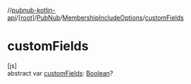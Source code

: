 //[pubnub-kotlin-api](../../../../index.md)/[[root]](../../index.md)/[PubNub](../index.md)/[MembershipIncludeOptions](index.md)/[customFields](custom-fields.md)

# customFields

[js]\
abstract var [customFields](custom-fields.md): [Boolean](https://kotlinlang.org/api/latest/jvm/stdlib/kotlin/-boolean/index.html)?
